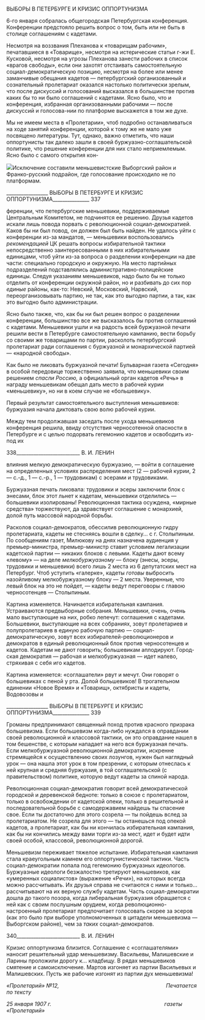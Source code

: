 ВЫБОРЫ В ПЕТЕРБУРГЕ И КРИЗИС ОППОРТУНИЗМА

6-го января собралась общегородская Петербургская конференция. Конференции предстояло решить вопрос о том, быть или не быть в столице соглашениям с кадетами.

Несмотря на воззвания Плеханова к «товарищам рабочим», печатавшиеся в «Това­рище», несмотря на истерические статьи г-жи Е. Кусковой, несмотря на угрозы Плеха­нова занести рабочих в список «врагов свободы», если они захотят отстаивать само­стоятельную социал-демократическую позицию, несмотря на более или менее заманчи­вые обещания кадетов — петербургский организованный и сознательный пролетариат оказался настолько политически зрелым, что после дискуссий и голосований высказал­ся в большинстве против каких бы то ни было соглашений с кадетами. Ясно было, что и конференция, избранная организованными рабочими — после дискуссий и голосова-нии по платформе выскажется в том же духе.

Мы не имеем места в «Пролетарии», чтоб подробно останавливаться на ходе занятий конференции, которой к тому же не мало уже посвящено литературы. Тут, однако, важно отметить, что наши оппортунисты так далеко зашли в своей буржуазно-соглашательской политике, что решение конференции для них стало неприемлемым. Ясно было с самого открытия кон-

![](file:///C:/Users/bot32/AppData/Local/Temp/msohtmlclip1/01/clip_image001.png)Исключение составили меньшевистские Выборгский район и Франко-русский подрайон, где голосо­вание происходило не по платформам.

  

_________________ ВЫБОРЫ В ПЕТЕРБУРГЕ И КРИЗИС ОППОРТУНИЗМА_______________ 337

ференции, что петербургские меньшевики, поддерживаемые Центральным Комитетом, не подчинятся ее решению. Друзья кадетов искали лишь повода порвать с революцион­ной социал-демократией. Каков бы ни был повод, он должен был быть найден. Не уда­лось уйти с конференции из-за мандатов, — меньшевики воспользовались _рекоменда­цией_ ЦК решать вопросы избирательной тактики непосредственно заинтересованными в них избирательными единицами, чтоб уйти из-за вопроса о разделении конференции на две части: специально городскую и окружную. На место партийных подразделений подставлялись административно-полицейские единицы. Следуя указаниям меньшеви­ков, надо было бы не только отделить от конференции окружной район, но и разбивать до сих пор _единые_ районы, как-то: Невский, Московский, Нарвский, переорганизовы­вать партию, не так, как это выгодно партии, а так, как это выгодно было администра­ции.

Ясно было также, что, как бы ни был решен вопрос о разделении конференции, большинство все же высказалось бы против соглашений с кадетами. Меньшевики ушли и на радость всей буржуазной печати решили вести в Петербурге самостоятельную кампанию, вести борьбу со своими же товарищами по партии, расколоть петербургский пролетариат ради соглашения с буржуазной и монархической партией — «народной свободы».

Как было не ликовать буржуазной печати! Бульварная газета «Сегодня» в особой пе­редовице торжественно заявила, что меньшевики своим решением _спасли Россию,_ а официальный орган кадетов «Речь» в награду меньшевикам обещал дать место в рабо­чей курии «меньшевику», но ни в коем случае не «большевику».

Первый результат самостоятельного выступления меньшевиков: буржуазия начала диктовать свою волю рабочей курии.

Между тем продолжавшая заседать после ухода меньшевиков конференция решила, ввиду отсутствия черносотенной опасности в Петербурге и с целью подорвать гегемо­нию кадетов и освободить из-под их

  

338__________________________ В. И. ЛЕНИН

влияния мелкую демократическую буржуазию, — войти в соглашение на определен­ных условиях распределения мест (2 — рабочей курии, 2 — с.-д., 1 — с.-р., 1 — трудо­викам) с эсерами и трудовиками.

Буржуазная печать ликовала: трудовики и эсеры заключили блок с энесами, блок этот льнет к кадетам, меньшевики отделились — большевики изолированы! Революци­онная тактика осуждена, «мирные средства» торжествуют, да здравствует соглашение с монархией, долой путь массовой народной борьбы.

Расколов социал-демократов, обессилив революционную гидру пролетариата, каде­ты не стесняясь вошли в сделку... с г. Столыпиным. По сообщениям газет, Милюкову на днях назначена аудиенция у премьер-министра, премьер-министр ставит условием легализации кадетской партии — никаких блоков с левыми. Кадеты дают всему «лево­му» — на деле _мелкобуржуазному_ — блоку (энесы, эсеры, трудовики и меньшевики) всего лишь 2 места из 6 депутатских мест на Петербург. Чтоб уступить «галерке», каде­ты _готовы_ выбросить назойливому мелкобуржуазному блоку — 2 места. Уверенные, что левый блок на это не пойдет, — кадеты ведут переговоры с главою черносотенцев — Столыпиным.

Картина изменяется. Начинается избирательная кампания. Устраиваются предвы­борные собрания. Меньшевики, очень, очень мало выступающие на них, робко лепечут: соглашения с кадетами. Большевики, выступающие на всех собраниях, зовут пролета­риев и полупролетариев в единую рабочую партию — социал-демократическую, зовут всех избирателей-революционеров и демократов в единый революционный блок против черносотенцев и кадетов. Кадетам не дают говорить; большевикам аплодируют. Город­ская демократия — рабочая и мелкобуржуазная — идет налево, стряхивая с себя иго кадетов.

Картина изменяется: «соглашатели» рвут и мечут. Они говорят о большевиках с пе­ной у рта. Долой большевиков! В трогательном единении «Новое Время» и «Товарищ», октябристы и кадеты, Водовозовы и

  

_________________ ВЫБОРЫ В ПЕТЕРБУРГЕ И КРИЗИС ОППОРТУНИЗМА_______________ 339

Громаны предпринимают священный поход против красного призрака большевизма. Если большевизм когда-либо нуждался в оправдании своей революционной и классо­вой тактики, он это оправдание нашел в том бешенстве, с которым нападает на него вся буржуазная печать. Если мелкобуржуазной революционной демократии, искренне стремящейся к осуществлению своих лозунгов, нужен был наглядный урок — она на­шла этот урок в том презрении, с которым отнеслась к ней крупная и средняя буржуа­зия, в той соглашательской (с правительством) политике, которую ведут кадеты за спи­ной народа.

Революционная социал-демократия говорит всей демократической городской и де­ревенской бедноте: только в союзе с пролетариатом, только в освобождении от кадет­ской опеки, только в решительной и последовательной борьбе с самодержавием най­дешь ты спасение свое. Если ты достаточно для этого созрела — ты пойдешь вслед за пролетариатом. Не созрела для этого — ты останешься под опекой кадетов, а пролета­риат, как бы ни кончилась избирательная кампания, как бы ни кончились между вами торги из-за мест, идет и будет идти своей особой, классовой, революционной дорогой.

Меньшевизм переживает тяжелое испытание. Избирательная кампания стала крае­угольным камнем его оппортунистической тактики. Часть социал-демократии попала под гегемонию буржуазных идеологов. Буржуазные идеологи безжалостно третируют меньшевиков, как «умеренных социалистов» (выражение «Речи»), на которых всегда можно рассчитывать. Их друзья справа не считаются с ними и только... рассчитывают на их верную службу кадетам. Часть социал-демократии дошла до такого позора, когда либеральная буржуазия обращается с ней как с своим послушным орудием, когда рево­люционно-настроенный пролетариат предпочитает голосовать скорее за эсеров (как это было при выборе уполномоченных в цитадели меньшевизма — Выборгском районе), чем за _таких_ социал-демократов.

  

340__________________________ В. И. ЛЕНИН

Кризис оппортунизма близится. Соглашение с «соглашателями» наносит решитель­ный удар меньшевизму. Васильевы, Малишевские и Ларины проложили дорогу к... кладбищу. В рядах меньшевиков смятение и самоисключение. Мартов изгоняет из пар­тии Васильевых и Малишевских. Пусть же рабочие изгонят из партии дух меньшевиз­ма!

_«Пролетарий» №12,                                                                       Печатается по тексту_

_25 января 1907 г.                                                                           газеты «Пролетарий»_